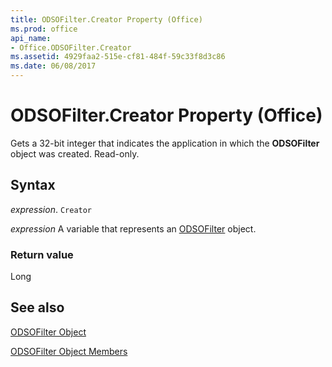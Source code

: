 ```yaml
---
title: ODSOFilter.Creator Property (Office)
ms.prod: office
api_name:
- Office.ODSOFilter.Creator
ms.assetid: 4929faa2-515e-cf81-484f-59c33f8d3c86
ms.date: 06/08/2017
---
```



# ODSOFilter.Creator Property (Office)

Gets a 32-bit integer that indicates the application in which the  **ODSOFilter** object was created. Read-only.


## Syntax

 _expression_. `Creator`

 _expression_ A variable that represents an [ODSOFilter](./Office.ODSOFilter.md) object.


### Return value

Long


## See also


[ODSOFilter Object](Office.ODSOFilter.md)



[ODSOFilter Object Members](./overview/Library-Reference/odsofilter-members-office.md)

